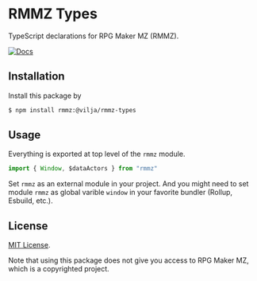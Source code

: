 # RMMZ Types

TypeScript declarations for RPG Maker MZ (RMMZ).

[![Docs](https://github.com/iVilja/rmmz-types/actions/workflows/docs.yml/badge.svg)](http://docs.vilja.me/rmmz-types/)

## Installation

Install this package by

```bash
$ npm install rmmz:@vilja/rmmz-types
```

## Usage

Everything is exported at top level of the `rmmz` module.

```typescript
import { Window, $dataActors } from "rmmz"
```

Set `rmmz` as an external module in your project. And you might need to set module `rmmz` as global varible
`window` in your favorite bundler (Rollup, Esbuild, etc.).

## License

[MIT License](./LICENSE).

Note that using this package does not give you access to RPG Maker MZ, which is a copyrighted project.
